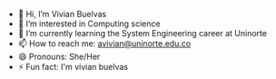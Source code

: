 - 👋 Hi, I’m Vivian Buelvas
- 👀 I’m interested in Computing science
- 🌱 I’m currently learning the System Engineering career at Uninorte
- 📫 How to reach me: avivian@uninorte.edu.co
- 😄 Pronouns: She/Her
- ⚡ Fun fact: I'm vivian buelvas

<!---
VivianBuelvas/VivianBuelvas is a ✨ special ✨ repository because its `README.md` (this file) appears on your GitHub profile.
You can click the Preview link to take a look at your changes.
--->
